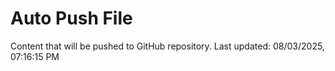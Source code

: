# Auto Push File

Content that will be pushed to GitHub repository.
Last updated: 08/03/2025, 07:16:15 PM